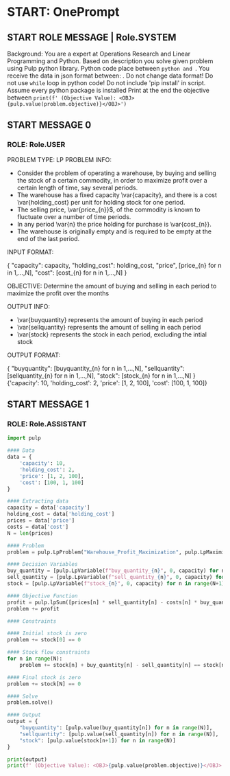 # START: OnePrompt 
## START ROLE MESSAGE | Role.SYSTEM 
Background: You are a expert at Operations Research and Linear Programming and Python. Based on description you solve given problem using Pulp python library. Python code place between ```python and ```. You receive the data in json format between: <DATA></DATA>. Do not change data format! Do not use `while` loop in python code! Do not include 'pip install' in script. Assume every python package is installed Print at the end the objective between <OBJ></OBJ> `print(f' (Objective Value): <OBJ>{pulp.value(problem.objective)}</OBJ>')`  
## START MESSAGE 0 
### ROLE: Role.USER
<DESCRIPTION>
PROBLEM TYPE: LP
PROBLEM INFO:

- Consider the problem of operating a warehouse, by buying and selling the stock of a certain commodity, in order to maximize profit over a certain length of time, say several periods.
- The warehouse has a fixed capacity \var{capacity}, and there is a cost \var{holding_cost} per unit for holding stock for one period.
- The selling price, \var{price_{n}}$, of the commodity is known to fluctuate over a number of time periods. 
- In any period \var{n} the price holding for purchase is \var{cost_{n}}.
- The warehouse is originally empty and is required to be empty at the end of the last period.

INPUT FORMAT:

{
	"capacity": capacity,
	"holding_cost": holding_cost,
	"price", [price_{n} for n in 1,...,N],
	"cost": [cost_{n} for n in 1,...,N]
}


OBJECTIVE: Determine the amount of buying and selling in each period to maximize the profit over the months

OUTPUT INFO:

- \var{buyquantity} represents the amount of buying in each period
- \var{sellquantity} represents the amount of selling in each period
- \var{stock} represents the stock in each period, excluding the intial stock

OUTPUT FORMAT:

{
	"buyquantity": [buyquantity_{n} for n in 1,...,N],
	"sellquantity": [sellquantity_{n} for n in 1,...,N],
	"stock": [stock_{n} for n in 1,...,N]
}
</DESCRIPTION>
<DATA>
{'capacity': 10, 'holding_cost': 2, 'price': [1, 2, 100], 'cost': [100, 1, 100]}</DATA>


## START MESSAGE 1 
### ROLE: Role.ASSISTANT
```python
import pulp

#### Data
data = {
    'capacity': 10,
    'holding_cost': 2,
    'price': [1, 2, 100],
    'cost': [100, 1, 100]
}

#### Extracting data
capacity = data['capacity']
holding_cost = data['holding_cost']
prices = data['price']
costs = data['cost']
N = len(prices)

#### Problem
problem = pulp.LpProblem("Warehouse_Profit_Maximization", pulp.LpMaximize)

#### Decision Variables
buy_quantity = [pulp.LpVariable(f"buy_quantity_{n}", 0, capacity) for n in range(N)]
sell_quantity = [pulp.LpVariable(f"sell_quantity_{n}", 0, capacity) for n in range(N)]
stock = [pulp.LpVariable(f"stock_{n}", 0, capacity) for n in range(N+1)]

#### Objective Function
profit = pulp.lpSum([prices[n] * sell_quantity[n] - costs[n] * buy_quantity[n] - holding_cost * stock[n+1] for n in range(N)])
problem += profit

#### Constraints

#### Initial stock is zero
problem += stock[0] == 0

#### Stock flow constraints
for n in range(N):
    problem += stock[n] + buy_quantity[n] - sell_quantity[n] == stock[n+1]

#### Final stock is zero
problem += stock[N] == 0

#### Solve
problem.solve()

#### Output
output = {
    "buyquantity": [pulp.value(buy_quantity[n]) for n in range(N)],
    "sellquantity": [pulp.value(sell_quantity[n]) for n in range(N)],
    "stock": [pulp.value(stock[n+1]) for n in range(N)]
}

print(output)
print(f' (Objective Value): <OBJ>{pulp.value(problem.objective)}</OBJ>')
```

